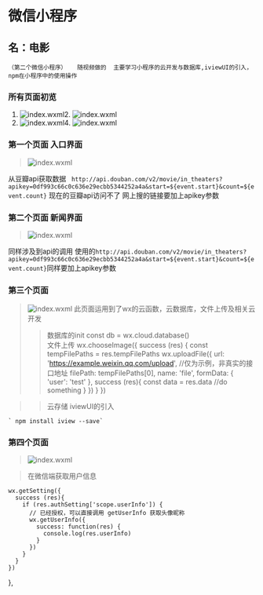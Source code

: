 # 微信小程序

## 名：电影

	（第二个微信小程序）   随视频做的  主要学习小程序的云开发与数据库,iviewUI的引入，npm在小程序中的使用操作
	
### 所有页面初览
	
1. ![index.wxml](/miniprogram/images/movie.jpg)2. ![index.wxml](/miniprogram/images/movie-detail.jpg)
3. ![index.wxml](/miniprogram/images/movie-comment.jpg)4. ![index.wxml](/miniprogram/images/my.jpg)
	
### 第一个页面 入口界面
> ![index.wxml](/miniprogram/images/movie.jpg)
> 	
从豆瓣api获取数据 ` http://api.douban.com/v2/movie/in_theaters?apikey=0df993c66c0c636e29ecbb5344252a4a&start=${event.start}&count=${event.count}` 现在的豆瓣api访问不了  网上搜的链接要加上apikey参数

### 第二个页面 新闻界面
>![index.wxml](/miniprogram/images/movie-detail.jpg)
>  
>	
同样涉及到api的调用  使用的`http://api.douban.com/v2/movie/in_theaters?apikey=0df993c66c0c636e29ecbb5344252a4a&start=${event.start}&count=${event.count}`同样要加上apikey参数


### 第三个页面 
> ![index.wxml](/miniprogram/images/movie-comment.jpg)
>  此页面运用到了wx的云函数，云数据库，文件上传及相关云开发
>	>  数据库的init	
		const db = wx.cloud.database()	
>	>  文件上传
		wx.chooseImage({
			success (res) {
			const tempFilePaths = res.tempFilePaths
				wx.uploadFile({
					url: 'https://example.weixin.qq.com/upload', //仅为示例，非真实的接口地址
				  filePath: tempFilePaths[0],
				  name: 'file',
				  formData: {
					'user': 'test'
				  },
				  success (res){
					const data = res.data
					//do something
				  }
			})
		  }
		})

>	>  云存储
>	> iviewUI的引入

	` npm install iview --save`
    
### 第四个页面
> ![index.wxml](/miniprogram/images/my.jpg)

>	在微信端获取用户信息
	
	wx.getSetting({
      success (res){
        if (res.authSetting['scope.userInfo']) {
          // 已经授权，可以直接调用 getUserInfo 获取头像昵称
          wx.getUserInfo({
            success: function(res) {
              console.log(res.userInfo)
            }
          })
        }
      }
    })
  },

